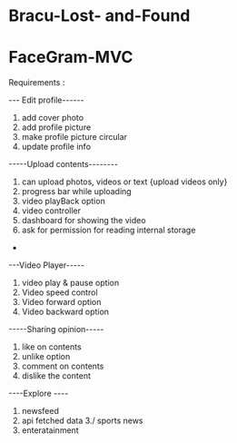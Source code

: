 # Bracu-Lost- and-Found

# FaceGram-MVC


Requirements :

--- Edit profile------
1. add cover photo
2. add profile picture 
3. make profile picture circular
4. update profile info 

-----Upload contents--------
1. can upload photos, videos or text {upload videos only}
2. progress bar while uploading 
3. video playBack option
4. video controller
5. dashboard for showing the video
6. ask for permission for reading internal storage
-
---Video Player-----
1. video play & pause option
2.  Video speed control 
3.  Video forward option
4.  Video backward option 

-----Sharing opinion-----
1. like on contents
2.  unlike option 
3.  comment on contents
4.  dislike the content 

----Explore ----
1.   newsfeed
2.   api fetched data
3./  sports news
4.  enteratainment


